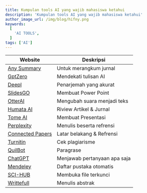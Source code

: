 ```yaml
---
title: Kumpulan tools AI yang wajib mahasiswa ketahui
description: 'Kumpulan tools AI yang wajib mahasiswa ketahui'
author_image_url: /img/blog/hifny.png
keywords:
  [
    'AI TOOLS',
  ]
tags: ['AI']
---
```


| Website | Deskripsi |
-----------|------------
| [Any Summary](https://www.anysummary.app) | Untuk merangkum jurnal |
| [GptZero](https://www.googleadservices.com) | Mendekati tulisan AI |
| [Deepl](https://www.deepl.com/translator) | Penarjemah yang akurat |
| [SlidesGO](https://slidesgo.com/) | Membuat Power Point |
| [OtterAI](https://otter.ai/) | Mengubah suara menjadi teks |
| [Humata AI](https://www.humata.ai/) | Riview Artikel & Jurnal |
| [Tome AI](https://tome.app/) | Membuat Presentasi |
| [Perplexity](https://www.perplexity.ai/) | Menulis beserta refrensi |
| [Connected Papers](https://www.connectedpapers.com/) | Latar belakang & Refrensi |
| [Turnitin](https://www.turnitin.id/) | Cek plagiarisme |
| [QuilBot](https://quillbot.com/) | Paragrase |
| [ChatGPT](https://chat.openai.com/) | Menjawab pertanyaan apa saja |
| [Mendeley](https://www.mendeley.com/) | Daftar pustaka otomatis |
| [SCI-HUB](https://sci-hub.se/) | Membuka file terkunci |
| [Writtefull](https://www.writefull.com/) | Menulis abstrak |
